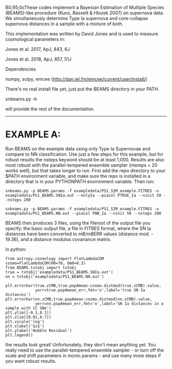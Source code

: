 B0;95;0cThese codes implement a Bayesian Estimation of Multiple Species
(BEAMS)-like procedure (Kunz, Bassett & Hlozek 2007) on supernova data.
We simultaneously determine Type Ia supernova and core-collapse
supernova distances in a sample with a mixture of both.

This implementation was written by David Jones and is used
to measure cosmological parameters in:

Jones et al. 2017, ApJ, 843, 6J

Jones et al. 2018, ApJ, 857, 51J

Dependencies

numpy, scipy, emcee (http://dan.iel.fm/emcee/current/user/install/)

There's no real install file yet, just put the BEAMS directory in your PATH.

snbeams.py -h

will provide the rest of the documentation.

------------
# EXAMPLE A:

  Run BEAMS on the example data using only Type Ia Supernovae and
  compare to NN classification.  Use just a few steps for this example,
  but for robust results the nsteps keyword should be at least 1,000.
  Results are also most robust with the parallel-tempered ensemble sampler
  (ntemps = 20 works well), but that takes longer to run.  First add the repo
  directory to your $PATH environment variable, and make sure the repo is
  installed in a directory that is in your PYTHONPATH environment variable.  Then run:

   `snbeams.py -p BEAMS.params -f exampledata/PS1_SIM_example.FITRES -o exampledata/PS1_BEAMS.SNIa.out --onlyIa --piacol PTRUE_Ia --ninit 50 --nsteps 200`

   `snbeams.py -p BEAMS.params -f exampledata/PS1_SIM_example.FITRES -o exampledata/PS1_BEAMS.NN.out --piacol PNN_Ia --ninit 50 --nsteps 200`

  BEAMS then produces 3 files, using the fileroot of the output file
  you specify: the basic output file, a file in FITRES format, where the
  SN Ia distances have been converted to mB/mBERR values
  (distance mod. - 19.36), and a distance modulus covariance matrix.

  in python:

```import pylab as plt
from astropy.cosmology import FlatLambdaCDM
cosmo=FlatLambdaCDM(H0=70, Om0=0.3)
from BEAMS.txtobj import txtobj
true = txtobj('exampledata/PS1_BEAMS.SNIa.out')
nn = txtobj('exampledata/PS1_BEAMS.NN.out')

plt.errorbar(true.zCMB,true.popAmean-cosmo.distmod(true.zCMB).value,
             yerr=true.popAmean_err,fmt='o',label='true SN Ia distances')
plt.errorbar(nn.zCMB,true.popAmean-cosmo.distmod(nn.zCMB).value,
             yerr=nn.popAmean_err,fmt='o',label='SN Ia distances in a sample with CC SNe')
plt.ylim([-0.1,0.1])
plt.xlim([0.01,0.7])
plt.xscale('log')
plt.xlabel('$z$')
plt.ylabel('Hubble Residual')
plt.legend()
```

  the results look great!  Unfortunately, they don't mean anything yet.
  You really need to use the parallel-tempered ensemble sampler - or 
  turn off the scale and shift parameters in mcmc.params - and use many 
  more steps if you want robust results.
